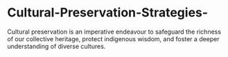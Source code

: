 # Cultural-Preservation-Strategies-
Cultural preservation is an imperative endeavour to safeguard the richness of our collective heritage, protect indigenous wisdom, and foster a deeper understanding of diverse cultures.
